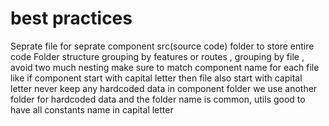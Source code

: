 # best practices
 Seprate file for seprate component
 src(source code) folder to store entire code 
 Folder structure grouping by features or routes , grouping by file , avoid two much nesting 
 make sure to match component name for each file like if component start with capital letter then file also start with capital letter
 never keep any hardcoded data in component folder we use another folder for hardcoded data and the folder  name is common, utils
 good to have all constants name in capital letter 

 